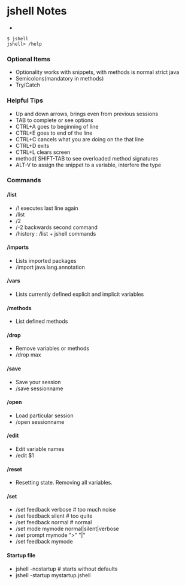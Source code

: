 # jshell Notes

- 

```shell
$ jshell
jshell> /help
```

### Optional Items

- Optionality works with snippets, with methods is normal strict java
- Semicolons(mandatory in methods)
- Try/Catch

### Helpful Tips

- Up and down arrows, brings even from previous sessions
- TAB to complete or see options
- CTRL+A goes to beginning of line
- CTRL+E goes to end of the line
- CTRL+C cancels what you are doing on the that line
- CTRL+D exits
- CTRL+L clears screen
- method( SHIFT-TAB to see overloaded method signatures
- ALT-V to assign the snippet to a variable, interfere the type

### Commands 

#### /list

- /! executes last line again
- /list
- /2
- /-2 backwards second command
- /history : /list + jshell commands

#### /imports

- Lists imported packages
- /import java.lang.annotation

#### /vars

- Lists currently defined explicit and implicit variables

#### /methods

- List defined methods

#### /drop

- Remove variables or methods
- /drop max

#### /save

- Save your session
- /save sessionname

#### /open

- Load particular session
- /open sessionname

#### /edit

- Edit variable names
- /edit $1

#### /reset

- Resetting state. Removing all variables.

#### /set

- /set feedback verbose # too much noise
- /set feedback silent  # too quite
- /set feedback normal  # normal
- /set mode mymode normal|silent|verbose
- /set prompt mymode ">" "|"
- /set feedback mymode

#### Startup file

- jshell -nostartup # starts without defaults
- jshell -startup mystartup.jshell
